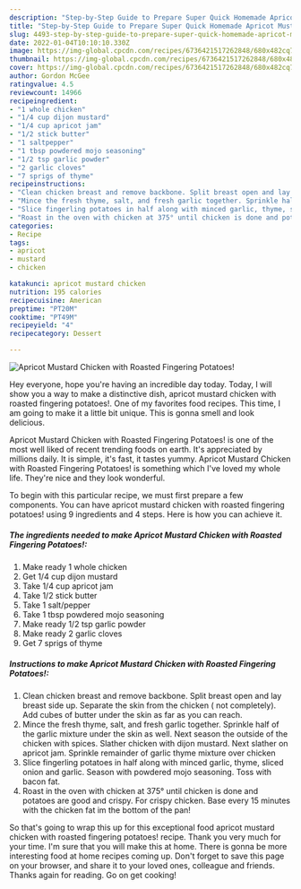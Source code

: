 ```yaml
---
description: "Step-by-Step Guide to Prepare Super Quick Homemade Apricot Mustard Chicken with Roasted Fingering Potatoes!"
title: "Step-by-Step Guide to Prepare Super Quick Homemade Apricot Mustard Chicken with Roasted Fingering Potatoes!"
slug: 4493-step-by-step-guide-to-prepare-super-quick-homemade-apricot-mustard-chicken-with-roasted-fingering-potatoes
date: 2022-01-04T10:10:10.330Z
image: https://img-global.cpcdn.com/recipes/6736421517262848/680x482cq70/apricot-mustard-chicken-with-roasted-fingering-potatoes-recipe-main-photo.jpg
thumbnail: https://img-global.cpcdn.com/recipes/6736421517262848/680x482cq70/apricot-mustard-chicken-with-roasted-fingering-potatoes-recipe-main-photo.jpg
cover: https://img-global.cpcdn.com/recipes/6736421517262848/680x482cq70/apricot-mustard-chicken-with-roasted-fingering-potatoes-recipe-main-photo.jpg
author: Gordon McGee
ratingvalue: 4.5
reviewcount: 14966
recipeingredient:
- "1 whole chicken"
- "1/4 cup dijon mustard"
- "1/4 cup apricot jam"
- "1/2 stick butter"
- "1 saltpepper"
- "1 tbsp powdered mojo seasoning"
- "1/2 tsp garlic powder"
- "2 garlic cloves"
- "7 sprigs of thyme"
recipeinstructions:
- "Clean chicken breast and remove backbone. Split breast open and lay breast side up. Separate the skin from the chicken ( not completely). Add cubes of butter under the skin as far as you can reach."
- "Mince the fresh thyme, salt, and fresh garlic together. Sprinkle half of the garlic mixture under the skin as well. Next season the outside of the chicken with spices.  Slather chicken with dijon mustard.  Next slather on apricot jam. Sprinkle remainder of garlic thyme mixture over chicken"
- "Slice fingerling potatoes in half along with minced garlic, thyme, sliced onion and garlic. Season with powdered mojo seasoning. Toss with bacon fat."
- "Roast in the oven with chicken at 375° until chicken is done and potatoes are good and crispy. For crispy chicken. Base every 15 minutes with the chicken fat im the bottom of the pan!"
categories:
- Recipe
tags:
- apricot
- mustard
- chicken

katakunci: apricot mustard chicken 
nutrition: 195 calories
recipecuisine: American
preptime: "PT20M"
cooktime: "PT49M"
recipeyield: "4"
recipecategory: Dessert

---
```



![Apricot Mustard Chicken with Roasted Fingering Potatoes!](https://img-global.cpcdn.com/recipes/6736421517262848/680x482cq70/apricot-mustard-chicken-with-roasted-fingering-potatoes-recipe-main-photo.jpg)

Hey everyone, hope you're having an incredible day today. Today, I will show you a way to make a distinctive dish, apricot mustard chicken with roasted fingering potatoes!. One of my favorites food recipes. This time, I am going to make it a little bit unique. This is gonna smell and look delicious.

Apricot Mustard Chicken with Roasted Fingering Potatoes! is one of the most well liked of recent trending foods on earth. It's appreciated by millions daily. It is simple, it's fast, it tastes yummy. Apricot Mustard Chicken with Roasted Fingering Potatoes! is something which I've loved my whole life. They're nice and they look wonderful.




To begin with this particular recipe, we must first prepare a few components. You can have apricot mustard chicken with roasted fingering potatoes! using 9 ingredients and 4 steps. Here is how you can achieve it.

<!--inarticleads1-->

##### The ingredients needed to make Apricot Mustard Chicken with Roasted Fingering Potatoes!:

1. Make ready 1 whole chicken
1. Get 1/4 cup dijon mustard
1. Take 1/4 cup apricot jam
1. Take 1/2 stick butter
1. Take 1 salt/pepper
1. Take 1 tbsp powdered mojo seasoning
1. Make ready 1/2 tsp garlic powder
1. Make ready 2 garlic cloves
1. Get 7 sprigs of thyme




<!--inarticleads2-->

##### Instructions to make Apricot Mustard Chicken with Roasted Fingering Potatoes!:

1. Clean chicken breast and remove backbone. Split breast open and lay breast side up. Separate the skin from the chicken ( not completely). Add cubes of butter under the skin as far as you can reach.
1. Mince the fresh thyme, salt, and fresh garlic together. Sprinkle half of the garlic mixture under the skin as well. Next season the outside of the chicken with spices.  Slather chicken with dijon mustard.  Next slather on apricot jam. Sprinkle remainder of garlic thyme mixture over chicken
1. Slice fingerling potatoes in half along with minced garlic, thyme, sliced onion and garlic. Season with powdered mojo seasoning. Toss with bacon fat.
1. Roast in the oven with chicken at 375° until chicken is done and potatoes are good and crispy. For crispy chicken. Base every 15 minutes with the chicken fat im the bottom of the pan!




So that's going to wrap this up for this exceptional food apricot mustard chicken with roasted fingering potatoes! recipe. Thank you very much for your time. I'm sure that you will make this at home. There is gonna be more interesting food at home recipes coming up. Don't forget to save this page on your browser, and share it to your loved ones, colleague and friends. Thanks again for reading. Go on get cooking!
